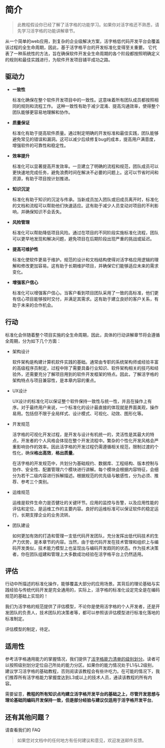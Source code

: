 # 简介

> 此教程假设你已经了解了活字格的功能学习。如果你对活字格还不熟悉，请先学习活字格的功能讲解章节。

从一个简单的web应用，到复杂的企业级解决方案，活字格低代码开发平台会覆盖该过程的全生命周期，因此，基于活字格平台的开发标准化变得至关重要。
它代表了一种系统性的方法，旨在确保软件开发全生命周期的各个阶段都按照明确定义的规则和最佳实践进行，为软件开发项目铺平成功之路。

## 驱动力

- **一致性**

  标准化确保在整个软件开发项目中的一致性。这意味着所有团队成员都按照相同的规则和流程工作。
  这种一致性有助于减少混淆、提高沟通效率，使得整个团队能够更容易地理解和协作。

- **质量保证**

  标准化有助于提高软件质量。通过制定明确的开发标准和最佳实践，团队能够避免常见的错误和漏洞。这可以减少后续修复bug的成本，提高用户满意度，增强软件的可靠性和稳定性。

- **效率提升**

  标准化可以显著提高开发效率。一旦建立了明确的流程和规范，团队成员可以更快速地完成任务，避免浪费时间在解决不必要的问题上。这可以节省时间和资源，有助于项目按计划推进。

- **知识沉淀**

  标准化有助于知识的沉淀与传承。当新成员加入团队或旧成员离开时，标准化的文档和流程可以帮助他们快速适应。这有助于减少人员变动对项目的不利影响，并确保知识不会丢失。

- **风险管理**

  标准化可以帮助降低项目风险。通过在项目的不同阶段实施标准化流程，团队可以更早地发现和解决问题，避免项目在后期阶段出现严重的挑战或延迟。

- **提高可维护性**

  标准化使软件更易于维护。规范的设计和文档结构使得对活字格应用逻辑的理解和修改更加容易。这有助于长期维护项目，并确保它们能够适应未来的需求变化。

- **增强客户信心**

  标准化可以增强客户信心。当客户看到项目团队采用了一致的高标准，他们更有信心项目能够按时交付，并满足其需求。这有助于建立良好的客户关系，有助于未来的合作机会。

## 行动

标准化会伴随着整个项目实施的全生命周期，因此，具体的行动讲解章节将会遵循全周期，分为如下几个方面：

- 架构设计

  软件架构是构建计算机软件实践的基础。通常由专职的系统架构师或经验丰富的高级程序员制定，过程中除了需要具备行业知识、软件架构相关的技巧和经验外，还需要充分了解项目用到的软件开发框架的特点。因此，了解活字格的架构特点与项目兼容性，是本章内容的重点。

- UX设计

  UX设计的标准化可以保证整个软件保持一致性与统一性，并且在操作上有序。对于最终用户来说，一个标准化的设计最直接的体现就是界面美观，操作易用。包括但不限于全局样式、设计模式、可视化、动效、图形化等。

- 开发规范

  活字格的可视化开发过程，是开发与设计有机统一的，灵活性是其最大的特点，开发者的个人风格会体现在整个开发流程中。繁杂的个性化开发风格会严重影响协作的效率。因此活字格的开发过程仍需遵循相关规范，限制过渡的个性化，确保**格出高效**，**格出质量**。

  在活字格的开发规范中，共划分为基础规约、数据库、工程结构、版本控制与协作、安全性、配置管理六个模块进行讲解。每个模块会根据内容特征，会细分为若干二级内容进行拆解描述。根据规范的优先级与敏感性，分为必须、推荐、参考三个类别。

- 运维规范

  运维是软件生命力是否健壮的关键环节。应用的监控与告警，以及应用性能的评估和定位，是运维工作的主要内容。良好的运维标准可以保证软件的稳定运行，长期支撑企业的业务流转。

- 团队建设

  如何更加有效的打造和管理一支低代码开发团队，充分发挥出低代码技术的生产力优势，是本章节的内容。当然，由于低代码开发在技术管理和组织上与编码开发类似，技术能力模型上也呈现出与编码开发趋同的状态。作为技术决策者，你在团队组建和管理上大多数成功经验在活字格平台上仍然适用。

## 评估

行动中所描述的标准化操作，能够覆盖大部分的应用场景。其背后的理论基础与实践经验与传统代码开发是完全通用的，实际上，活字格的标准化设定完全是在编码规范的基础上实现的！

我们为活字格的规范提供了评估模型，不论你是使用活字格的个人开发者，还是开发团队的负责人，技术团队的决策者等，都可以参照该评估模型进行标准化落地的标准制定。

评估模型的制定，待定。

## 适用性

参考活字格通用能力的掌握情况，我们提供了[活字格能力清单的级别划分](https://gcdn.grapecity.com.cn/showtopic-152156-1-1.html "活字格能力清单的级别划分")。读者可以按照级别划分定位自己所处的能力分区。如果你的能力情况处于L1与L2级别，建议学习活字格的基础教程，否则阅读该教程会有些许吃力。在可能的情况下，我们推荐所有活字格能力掌握度达到L3或以上的技术人员，通读该教程的所有内容。

需要留意，**教程的所有知识点均建立活字格开发平台的基础之上，尽管开发思想与理论基础同编码开发保持一致，但是部分经验与建议仅适用于活字格开发平台**。

## 还有其他问题？

请查看我们的 FAQ

> 如果您对文档中的任何地方有任何建议和意见，欢迎发送邮件反馈。

